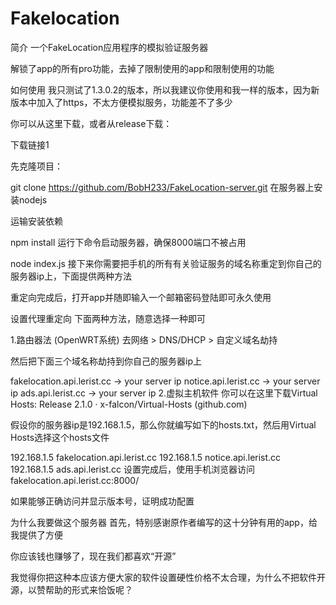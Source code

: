 # Fakelocation

简介
一个FakeLocation应用程序的模拟验证服务器

解锁了app的所有pro功能，去掉了限制使用的app和限制使用的功能

如何使用
我只测试了1.3.0.2的版本，所以我建议你使用和我一样的版本，因为新版本中加入了https，不太方便模拟服务，功能差不了多少

你可以从这里下载，或者从release下载：

下载链接1

先克隆项目：

git clone https://github.com/BobH233/FakeLocation-server.git
在服务器上安装nodejs

运输安装依赖

npm install
运行下命令启动服务器，确保8000端口不被占用

node index.js
接下来你需要把手机的所有有关验证服务的域名称重定到你自己的服务器ip上，下面提供两种方法

重定向完成后，打开app并随即输入一个邮箱密码登陆即可永久使用

设置代理重定向
下面两种方法，随意选择一种即可

1.路由器法 (OpenWRT系统)
去网络 > DNS/DHCP > 自定义域名劫持

然后把下面三个域名称劫持到你自己的服务器ip上

fakelocation.api.lerist.cc -> your server ip
notice.api.lerist.cc -> your server ip
ads.api.lerist.cc -> your server ip
2.虚拟主机软件
你可以在这里下载Virtual Hosts: Release 2.1.0 · x-falcon/Virtual-Hosts (github.com)

假设你的服务器ip是192.168.1.5，那么你就编写如下的hosts.txt，然后用Virtual Hosts选择这个hosts文件

192.168.1.5 fakelocation.api.lerist.cc
192.168.1.5 notice.api.lerist.cc
192.168.1.5 ads.api.lerist.cc
设置完成后，使用手机浏览器访问fakelocation.api.lerist.cc:8000/

如果能够正确访问并显示版本号，证明成功配置

为什么我要做这个服务器
首先，特别感谢原作者编写的这十分钟有用的app，给我提供了方便

你应该钱也赚够了，现在我们都喜欢“开源”

我觉得你把这种本应该方便大家的软件设置硬性价格不太合理，为什么不把软件开源，以赞帮助的形式来恰饭呢？

